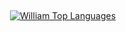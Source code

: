 

<p align="center">
    <a href="https://github.com/WiilliamRocha/github-readme-streak-stats">
        <img title=":fire: Get streak stats for your profile at git.io/streak-stats" alt="" src="https://github-readme-streak-stats.herokuapp.com/?user=WiilliamRocha&theme=black-ice&hide_border=true&stroke=0000&background=0d1117"/>
    </a>
</p>
<br/>
    <a href="https://github.com/pmoret24/github-readme-stats"><img alt="" src="https://github-readme-stats.vercel.app/api?username=pmoret24&show_icons=true&count_private=true&theme=react&hide_border=true&bg_color=0D1117" /></a>
  <a href="https://github.com/WiilliamRocha/github-readme-stats"><img alt="William Top Languages" src="https://github-readme-stats.vercel.app/api/top-langs/?username=WiilliamRocha&langs_count=8&count_private=true&layout=compact&theme=react&hide_border=true&bg_color=0D1117" /></a>
  <br/>
